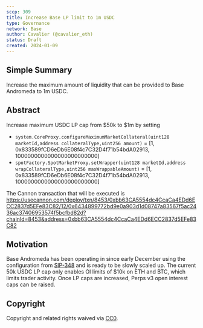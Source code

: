 ```yaml
---
sccp: 309
title: Increase Base LP limit to 1m USDC
type: Governance
network: Base
author: Cavalier (@cavalier_eth)
status: Draft
created: 2024-01-09
---
```


<!--You can leave these HTML comments in your merged SCCP and delete the visible duplicate text guides, they will not appear and may be helpful to refer to if you edit it again. This is the suggested template for new SCCPs. Note that an SCCP number will be assigned by an editor. When opening a pull request to submit your SCCP, please use an abbreviated title in the filename, `sccp-draft_title_abbrev.md`. The title should be 44 characters or less.-->

## Simple Summary

<!--"If you can't explain it simply, you don't understand it well enough." Provide a simplified and layman-accessible explanation of the SCCP.-->

Increase the maximum amount of liquidity that can be provided to Base Andromeda to 1m USDC.

## Abstract

<!--A short (~200 word) description of the variable change proposed.-->
Increase maximum USDC LP cap from $50k to $1m by setting

- `system.CoreProxy.configureMaximumMarketCollateral(uint128 marketId,address collateralType,uint256 amount)` = [1, 0x833589fCD6eDb6E08f4c7C32D4f71b54bdA02913, 1000000000000000000000000]
- `spotFactory.SpotMarketProxy.setWrapper(uint128 marketId,address wrapCollateralType,uint256 maxWrappableAmount)` = [1, 0x833589fCD6eDb6E08f4c7C32D4f71b54bdA02913, 1000000000000000000000000]

The Cannon transaction that will be executed is https://usecannon.com/deploy/txn/8453/0xbb63CA5554dc4CcaCa4EDd6ECC2837d5EFe83C82/12/0x6434899772bd9e0a903d1d08747a83567f5ac2436ac37406953574f5bcfbd82d?chainId=8453&address=0xbb63CA5554dc4CcaCa4EDd6ECC2837d5EFe83C82


## Motivation

<!--The motivation is critical for SCCPs that want to update variables within Synthetix. It should clearly explain why the existing variable is not incentive aligned. SCCP submissions without sufficient motivation may be rejected outright.-->

Base Andromeda has been operating in since early December using the configuration from [SIP-348](https://sips.synthetix.io/sips/sip-348/) and is ready to be slowly scaled up. The current 50k USDC LP cap only enables OI limits of $10k on ETH and BTC, which limits trader activity. Once LP caps are increased, Perps v3 open interest caps can be raised.


## Copyright

Copyright and related rights waived via [CC0](https://creativecommons.org/publicdomain/zero/1.0/).
